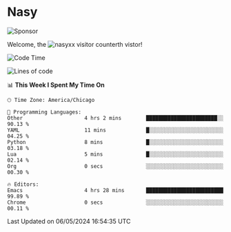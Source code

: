 # Nasy

<!--
<p align="center">
<img height="200" src="https://github-readme-stats.vercel.app/api?username=nasyxx&count_private=true&show_icons=true&theme=dracula&include_all_commits=true"/>
<img height="200" src="https://github-readme-stats.vercel.app/api/top-langs/?username=nasyxx&theme=dracula&hide=html,jupyter+notebook&count_private=true&show_icons=true"/>
</p>

  
----------------
-->

![Sponsor](https://img.shields.io/static/v1.svg?label=Sponsor&message=%E2%9D%A4&logo=GitHub&style=flat&color=pink)
 
Welcome, the ![nasyxx visitor counter](https://count.getloli.com/get/@nasyxx?theme=rule34)th vistor!
 
<!--START_SECTION:waka-->
![Code Time](http://img.shields.io/badge/Code%20Time-4%2C429%20hrs%2042%20mins-blue)

![Lines of code](https://img.shields.io/badge/From%20Hello%20World%20I%27ve%20Written-6.3%20million%20lines%20of%20code-blue)

📊 **This Week I Spent My Time On** 

```text
🕑︎ Time Zone: America/Chicago

💬 Programming Languages: 
Other                    4 hrs 2 mins        ███████████████████████░░   90.13 % 
YAML                     11 mins             █░░░░░░░░░░░░░░░░░░░░░░░░   04.25 % 
Python                   8 mins              █░░░░░░░░░░░░░░░░░░░░░░░░   03.18 % 
Lua                      5 mins              █░░░░░░░░░░░░░░░░░░░░░░░░   02.14 % 
Org                      0 secs              ░░░░░░░░░░░░░░░░░░░░░░░░░   00.30 % 

🔥 Editors: 
Emacs                    4 hrs 28 mins       █████████████████████████   99.89 % 
Chrome                   0 secs              ░░░░░░░░░░░░░░░░░░░░░░░░░   00.11 % 
```


 Last Updated on 06/05/2024 16:54:35 UTC
<!--END_SECTION:waka-->

<!-- ![visitors](https://visitor-badge.laobi.icu/badge?page_id=nasyxx.nasyxx) -->
